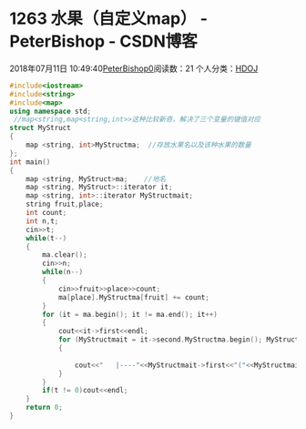 # 1263 水果（自定义map） - PeterBishop - CSDN博客





2018年07月11日 10:49:40[PeterBishop0](https://me.csdn.net/qq_40061421)阅读数：21
个人分类：[HDOJ](https://blog.csdn.net/qq_40061421/article/category/7502192)









```cpp
#include<iostream>
#include<string>
#include<map>
using namespace std;
 //map<string,map<string,int>>这种比较新奇，解决了三个变量的键值对应
struct MyStruct
{
	map <string, int>MyStructma;  //存放水果名以及该种水果的数量
};
int main()
{
	map <string, MyStruct>ma;    //地名   
	map <string, MyStruct>::iterator it;
	map <string, int>::iterator MyStructmait;
	string fruit,place;
	int count;
    int n,t;
	cin>>t;
	while(t--)
	{
		ma.clear();
		cin>>n;
		while(n--)
		{
			cin>>fruit>>place>>count;
			ma[place].MyStructma[fruit] += count;
		}
		for (it = ma.begin(); it != ma.end(); it++)
		{
			cout<<it->first<<endl;
			for (MyStructmait = it->second.MyStructma.begin(); MyStructmait != it->second.MyStructma.end(); MyStructmait++)
			{
				
				cout<<"   |----"<<MyStructmait->first<<"("<<MyStructmait->second<<")"<<endl;
			}
		}
		if(t != 0)cout<<endl;
	}
	return 0;
}
```




